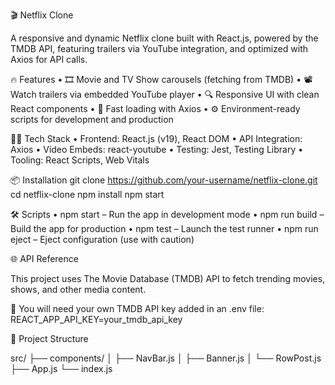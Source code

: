 🎬 Netflix Clone

A responsive and dynamic Netflix clone built with React.js, powered by the TMDB API, featuring trailers via YouTube integration, and optimized with Axios for API calls.

🔥 Features
	•	🎞️ Movie and TV Show carousels (fetching from TMDB)
	•	📽️ Watch trailers via embedded YouTube player
	•	🔍 Responsive UI with clean React components
	•	🚀 Fast loading with Axios
	•	⚙️ Environment-ready scripts for development and production

🧑‍💻 Tech Stack
	•	Frontend: React.js (v19), React DOM
	•	API Integration: Axios
	•	Video Embeds: react-youtube
	•	Testing: Jest, Testing Library
	•	Tooling: React Scripts, Web Vitals

📦 Installation
git clone https://github.com/your-username/netflix-clone.git
cd netflix-clone
npm install
npm start

🛠️ Scripts
	•	npm start – Run the app in development mode
	•	npm run build – Build the app for production
	•	npm test – Launch the test runner
	•	npm run eject – Eject configuration (use with caution)

🌐 API Reference

This project uses The Movie Database (TMDB) API to fetch trending movies, shows, and other media content.

🔑 You will need your own TMDB API key added in an .env file:
REACT_APP_API_KEY=your_tmdb_api_key

📁 Project Structure

src/
├── components/
│   ├── NavBar.js
│   ├── Banner.js
│   └── RowPost.js
├── App.js
└── index.js
